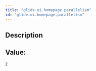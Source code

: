 ```yaml
---
title: "glide.ui.homepage.parallelism"
id: "glide.ui.homepage.parallelism"
---
```

## Description



## Value: 
```
2
```